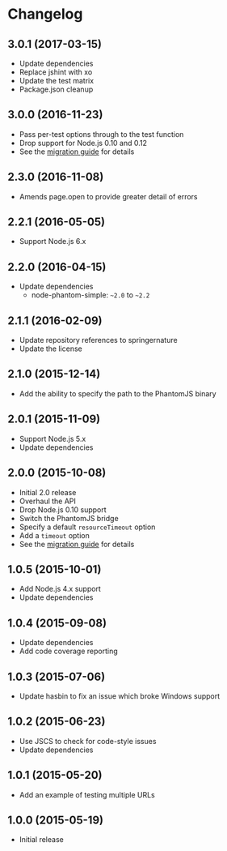 
# Changelog

## 3.0.1 (2017-03-15)

  * Update dependencies
  * Replace jshint with xo
  * Update the test matrix
  * Package.json cleanup

## 3.0.0 (2016-11-23)

  * Pass per-test options through to the test function
  * Drop support for Node.js 0.10 and 0.12
  * See the [migration guide](https://github.com/springernature/truffler/blob/master/MIGRATION.md#migrating-from-20-to-30) for details

## 2.3.0 (2016-11-08)

  * Amends page.open to provide greater detail of errors

## 2.2.1 (2016-05-05)

  * Support Node.js 6.x

## 2.2.0 (2016-04-15)

  * Update dependencies
    * node-phantom-simple: `~2.0` to `~2.2`

## 2.1.1 (2016-02-09)

  * Update repository references to springernature
  * Update the license

## 2.1.0 (2015-12-14)

  * Add the ability to specify the path to the PhantomJS binary

## 2.0.1 (2015-11-09)

  * Support Node.js 5.x
  * Update dependencies

## 2.0.0 (2015-10-08)

  * Initial 2.0 release
  * Overhaul the API
  * Drop Node.js 0.10 support
  * Switch the PhantomJS bridge
  * Specify a default `resourceTimeout` option
  * Add a `timeout` option
  * See the [migration guide](https://github.com/springernature/truffler/blob/master/MIGRATION.md#migrating-from-10-to-20) for details

## 1.0.5 (2015-10-01)

  * Add Node.js 4.x support
  * Update dependencies

## 1.0.4 (2015-09-08)

  * Update dependencies
  * Add code coverage reporting

## 1.0.3 (2015-07-06)

  * Update hasbin to fix an issue which broke Windows support

## 1.0.2 (2015-06-23)

  * Use JSCS to check for code-style issues
  * Update dependencies

## 1.0.1 (2015-05-20)

  * Add an example of testing multiple URLs

## 1.0.0 (2015-05-19)

  * Initial release
